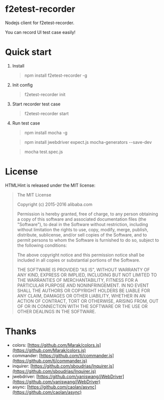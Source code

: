 f2etest-recorder
=======================

Nodejs client for f2etest-recorder.

You can record UI test case easily!

Quick start
================

1. Install

    > npm install f2etest-recorder -g

2. Init config

    > f2etest-recorder init

3. Start recorder test case

    > f2etest-recorder start

4. Run test case

    > npm install mocha -g

    > npm install jwebdriver expect.js mocha-generators --save-dev

    > mocha test.spec.js

License
================

HTMLHint is released under the MIT license:

> The MIT License
>
> Copyright (c) 2015-2016 alibaba.com
>
> Permission is hereby granted, free of charge, to any person obtaining a copy
> of this software and associated documentation files (the "Software"), to deal
> in the Software without restriction, including without limitation the rights
> to use, copy, modify, merge, publish, distribute, sublicense, and/or sell
> copies of the Software, and to permit persons to whom the Software is
> furnished to do so, subject to the following conditions:
>
> The above copyright notice and this permission notice shall be included in
> all copies or substantial portions of the Software.
>
> THE SOFTWARE IS PROVIDED "AS IS", WITHOUT WARRANTY OF ANY KIND, EXPRESS OR
> IMPLIED, INCLUDING BUT NOT LIMITED TO THE WARRANTIES OF MERCHANTABILITY,
> FITNESS FOR A PARTICULAR PURPOSE AND NONINFRINGEMENT. IN NO EVENT SHALL THE
> AUTHORS OR COPYRIGHT HOLDERS BE LIABLE FOR ANY CLAIM, DAMAGES OR OTHER
> LIABILITY, WHETHER IN AN ACTION OF CONTRACT, TORT OR OTHERWISE, ARISING FROM,
> OUT OF OR IN CONNECTION WITH THE SOFTWARE OR THE USE OR OTHER DEALINGS IN
> THE SOFTWARE.

Thanks
================

* colors: [https://github.com/Marak/colors.js](https://github.com/Marak/colors.js)
* commander: [https://github.com/tj/commander.js](https://github.com/tj/commander.js)
* inquirer: [https://github.com/sboudrias/Inquirer.js](https://github.com/sboudrias/Inquirer.js)
* jwebdriver: [https://github.com/yaniswang/jWebDriver](https://github.com/yaniswang/jWebDriver)
* async: [https://github.com/caolan/async](https://github.com/caolan/async)
